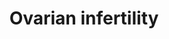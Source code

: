 ---
annotations:
- id: CL:0000023
  parent: native cell
  type: Cell Type Ontology
  value: oocyte
- id: DOID:5223
  type: Disease Ontology
  value: infertility
- id: CL:0000501
  parent: animal cell
  type: Cell Type Ontology
  value: granulosa cell
- id: PW:0001699
  parent: disease pathway
  type: Pathway Ontology
  value: urogenital disease pathway
authors:
- I.BenShlomo
- MaintBot
- Thomas
- A.Hsueh
- Khanspers
- AlexanderPico
- Andra
- Fehrhart
- Eweitz
- VanessaSousa
- Egonw
- Larsgw
citedin:
- link: PMC5390468
  title: Enrichment of in vivo transcription data from dietary intervention studies
    with in vitro data provides improved insight into gene regulation mechanisms in
    the intestinal mucosa (2017)
communities:
- Diseases
description: 'Ovarian bottleneck genes associated with infertility. A valuable approach
  to the study of infertility is the comparison of mutations of individual human and
  mouse genes associated with infertility phenotypes. The individual gene pages in
  the OKdb (Ovarian Kaleidoscope Database: http://ovary.stanford.edu) contain information
  on associated fertility phenotypes sorted by ovarian and nonovarian defects and
  by subfertility or infertility. If one searches for null mutations (under mutation
  type) causing infertility (infertile - ovarian defect, under female fertility status)
  in mice (under species), 44 gene entries are found. The expression of these infertility
  genes in the oocyte and granulosa cells together with their cellular localization
  is presented in Ovarian Infertility gene map. The theca cell genes are not presented
  because most publications emphasize granulosa cell studies.  Proteins on this pathway
  have targeted assays available via the [CPTAC Assay Portal](https://assays.cancer.gov/available_assays?wp_id=WP34)'
last-edited: 2025-03-04
ndex: b12efdb4-8b60-11eb-9e72-0ac135e8bacf
organisms:
- Homo sapiens
redirect_from:
- /index.php/Pathway:WP34
- /instance/WP34
- /instance/WP34_r137488
revision: r137488
schema-jsonld:
- '@context': https://schema.org/
  '@id': https://wikipathways.github.io/pathways/WP34.html
  '@type': Dataset
  creator:
    '@type': Organization
    name: WikiPathways
  description: 'Ovarian bottleneck genes associated with infertility. A valuable approach
    to the study of infertility is the comparison of mutations of individual human
    and mouse genes associated with infertility phenotypes. The individual gene pages
    in the OKdb (Ovarian Kaleidoscope Database: http://ovary.stanford.edu) contain
    information on associated fertility phenotypes sorted by ovarian and nonovarian
    defects and by subfertility or infertility. If one searches for null mutations
    (under mutation type) causing infertility (infertile - ovarian defect, under female
    fertility status) in mice (under species), 44 gene entries are found. The expression
    of these infertility genes in the oocyte and granulosa cells together with their
    cellular localization is presented in Ovarian Infertility gene map. The theca
    cell genes are not presented because most publications emphasize granulosa cell
    studies.  Proteins on this pathway have targeted assays available via the [CPTAC
    Assay Portal](https://assays.cancer.gov/available_assays?wp_id=WP34)'
  keywords:
  - AKT
  - ATM
  - BMPR1B
  - CCND2
  - CDK4
  - CDKN1B
  - CEBPB
  - CREB1
  - CYP19A1
  - DAZL
  - DMC1
  - EGR1
  - ESR2
  - FIGLA
  - FMR1
  - FSHR
  - GDF9
  - GJA4
  - INHA
  - LHCGR
  - MLH1
  - MSH5
  - MTOR
  - NCOR1
  - NR5A1
  - NRIP1
  - PGR
  - PRLR
  - PTGER2
  - RAD51
  - S6K
  - SMAD3
  - SMPD1
  - SYNE2
  - TF2D
  - TSC1
  - TSC2
  - VDR
  - ZP2
  - ZP3
  license: CC0
  name: Ovarian infertility
seo: CreativeWork
title: Ovarian infertility
wpid: WP34
---